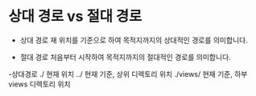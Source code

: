 # 상대 경로 vs 절대 경로

- 상대 경로 
재 위치를 기준으로 하여 목적지까지의 상대적인 경로를 의미합니다.

- 절대 경로
처음부터 시작하여 목적지까지의 절대적인 경로를 의미합니다.

-상대경로
./	현재 위치
../	현재 기준, 상위 디렉토리 위치
./views/	현재 기준, 하부 views 디렉토리 위치
